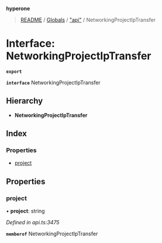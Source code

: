 **hyperone**

> [README](../README.md) / [Globals](../globals.md) / ["api"](../modules/_api_.md) / NetworkingProjectIpTransfer

# Interface: NetworkingProjectIpTransfer

**`export`** 

**`interface`** NetworkingProjectIpTransfer

## Hierarchy

* **NetworkingProjectIpTransfer**

## Index

### Properties

* [project](_api_.networkingprojectiptransfer.md#project)

## Properties

### project

•  **project**: string

*Defined in api.ts:3475*

**`memberof`** NetworkingProjectIpTransfer
